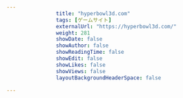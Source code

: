 ---
                title: "hyperbowl3d.com"
                tags: [ゲームサイト]
                externalUrl: "https://hyperbowl3d.com/"
                weight: 281
                showDate: false
                showAuthor: false
                showReadingTime: false
                showEdit: false
                showLikes: false
                showViews: false
                layoutBackgroundHeaderSpace: false
                ---

